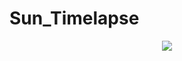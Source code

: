 # Sun_Timelapse

<p align="center">
   <img src="https://i.ibb.co/ys34R8G/sun-timelapse.gif">
  </p>
